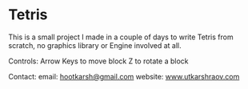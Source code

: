 # Tetris

This is a small project I made in a couple of days to write Tetris from scratch, no graphics library or Engine involved at all.

Controls: 
Arrow Keys to move block
Z to rotate a block

Contact: 
email: hootkarsh@gmail.com
website: www.utkarshraov.com
